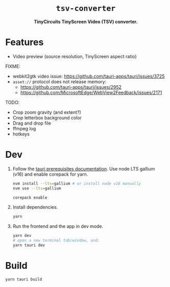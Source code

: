 <div align="center">
  <h1><code>tsv-converter</code></h1>
  <p><strong>TinyCircuits TinyScreen Video (TSV) converter.</strong></p>
</div>

# Features

- Video preview (source resolution, TinyScreen aspect ratio)

FIXME:

- webkit2gtk video issue: https://github.com/tauri-apps/tauri/issues/3725
- `asset://` protocol does not release memory:
  - https://github.com/tauri-apps/tauri/issues/2952
  - https://github.com/MicrosoftEdge/WebView2Feedback/issues/2171

TODO:

- Crop zoom gravity (and extent?)
- Crop letterbox background color
- Drag and drop file
- ffmpeg log
- hotkeys

# Dev

1. Follow the [tauri prerequisites documentation](https://tauri.studio/docs/getting-started/prerequisites).
   Use node LTS gallium (v16) and enable corepack for yarn.

   ```sh
   nvm install --lts=gallium # or install node v16 manually
   nvm use --lts=gallium

   corepack enable
   ```

2. Install dependencies.

   ```sh
   yarn
   ```

3. Run the frontend and the app in dev mode.

   ```sh
   yarn dev
   # open a new terminal tab/window, and:
   yarn tauri dev
   ```

# Build

```sh
yarn tauri build
```
